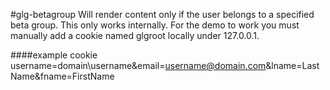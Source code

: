 #glg-betagroup
  Will render content only if the user belongs to a specified beta group.
  This only works internally.
  For the demo to work you must manually add a cookie named glgroot locally under 127.0.0.1.


####example cookie 
    username=domain\username&email=username@domain.com&lname=LastName&fname=FirstName
